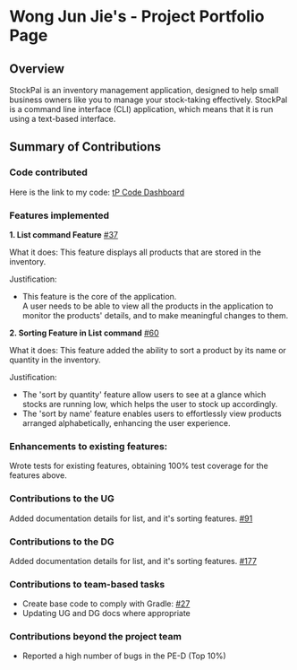 <!--- @@author wjunjie01 --->
# Wong Jun Jie's - Project Portfolio Page

## Overview
StockPal is an inventory management application, designed to help small business owners like you to manage your stock-taking effectively.
StockPal is a command line interface (CLI) application, which means that it is run using a text-based interface.

## Summary of Contributions

### Code contributed
Here is the link to my code:
[tP Code Dashboard](https://nus-cs2113-ay2324s2.github.io/tp-dashboard/?search=wjunjie01&breakdown=true&sort=groupTitle%20dsc&sortWithin=title&since=2024-02-23&timeframe=commit&mergegroup=&groupSelect=groupByRepos&checkedFileTypes=docs~functional-code~test-code~other&tabOpen=true&tabType=authorship&tabAuthor=EdmundTangg&tabRepo=AY2324S2-CS2113T-T09-3%2Ftp%5Bmaster%5D&authorshipIsMergeGroup=false&authorshipFileTypes=docs~functional-code~test-code&authorshipIsBinaryFileTypeChecked=false&authorshipIsIgnoredFilesChecked=false)
<br/>

### Features implemented
**1. List command Feature**
[#37](https://github.com/AY2324S2-CS2113T-T09-3/tp/pull/37)

What it does:
This feature displays all products that are stored in the inventory.

Justification:
- This feature is the core of the application. <br>
A user needs to be able to view all the products in the application to monitor the products' details, 
and to make meaningful changes to them.

**2. Sorting Feature in List command**
[#60](https://github.com/AY2324S2-CS2113T-T09-3/tp/pull/60)

What it does:
This feature added the ability to sort a product by its name or quantity in the inventory.

Justification:

- The 'sort by quantity' feature allow users to see at a glance which stocks are running low, 
which helps the user to stock up accordingly.
- The 'sort by name' feature enables users to effortlessly view products arranged alphabetically,
enhancing the user experience. 


### Enhancements to existing features:
Wrote tests for existing features, obtaining 100% test coverage for the features above.

### Contributions to the UG
Added documentation details for list, and it's sorting features.
[#91](https://github.com/AY2324S2-CS2113T-T09-3/tp/pull/91)

### Contributions to the DG
Added documentation details for list, and it's sorting features.
[#177](https://github.com/AY2324S2-CS2113T-T09-3/tp/pull/177) 

### Contributions to team-based tasks
- Create base code to comply with Gradle: [#27](https://github.com/AY2324S2-CS2113T-T09-3/tp/pull/27)
- Updating UG and DG docs where appropriate

### Contributions beyond the project team
- Reported a high number of bugs in the PE-D (Top 10%)
